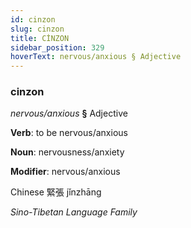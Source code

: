 ```yaml
---
id: cinzon
slug: cinzon
title: CİNZON
sidebar_position: 329
hoverText: nervous/anxious § Adjective
---
```


### cinzon

*nervous/anxious* **§** Adjective

**Verb**: to be nervous/anxious

**Noun**: nervousness/anxiety

**Modifier**: nervous/anxious

Chinese 緊張 jǐnzhāng 

*Sino-Tibetan Language Family*